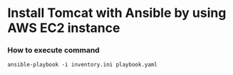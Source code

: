 
# Install Tomcat with Ansible by using AWS EC2 instance

### How to execute command

```
ansible-playbook -i inventory.ini playbook.yaml
```
